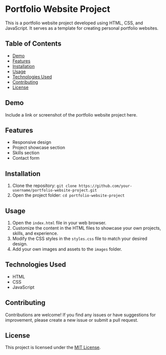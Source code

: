 # Portfolio Website Project

This is a portfolio website project developed using HTML, CSS, and JavaScript. It serves as a template for creating personal portfolio websites.

## Table of Contents

- [Demo](#demo)
- [Features](#features)
- [Installation](#installation)
- [Usage](#usage)
- [Technologies Used](#technologies-used)
- [Contributing](#contributing)
- [License](#license)

## Demo

Include a link or screenshot of the portfolio website project here.

## Features

- Responsive design
- Project showcase section
- Skills section
- Contact form

## Installation

1. Clone the repository: `git clone https://github.com/your-username/portfolio-website-project.git`
2. Open the project folder: `cd portfolio-website-project`

## Usage

1. Open the `index.html` file in your web browser.
2. Customize the content in the HTML files to showcase your own projects, skills, and experience.
3. Modify the CSS styles in the `styles.css` file to match your desired design.
4. Add your own images and assets to the `images` folder.

## Technologies Used

- HTML
- CSS
- JavaScript

## Contributing

Contributions are welcome! If you find any issues or have suggestions for improvement, please create a new issue or submit a pull request.

## License

This project is licensed under the [MIT License](LICENSE).
